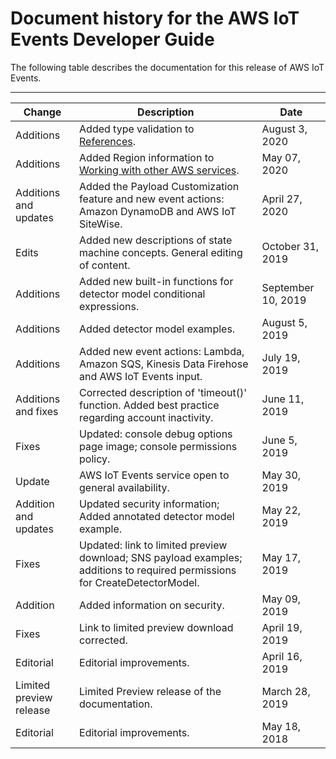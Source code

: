 # Document history for the AWS IoT Events Developer Guide<a name="doc-history"></a>

The following table describes the documentation for this release of AWS IoT Events\.


****  

| Change | Description | Date | 
| --- | --- | --- | 
| Additions | Added type validation to [References](expression-syntax.md#expression-reference)\. | August 3, 2020 | 
| Additions | Added Region information to [Working with other AWS services](iotevents-other-aws-services.md)\. | May 07, 2020 | 
| Additions and updates | Added the Payload Customization feature and new event actions: Amazon DynamoDB and AWS IoT SiteWise\. | April 27, 2020 | 
| Edits | Added new descriptions of state machine concepts\. General editing of content\. | October 31, 2019 | 
| Additions | Added new built\-in functions for detector model conditional expressions\. | September 10, 2019 | 
| Additions | Added detector model examples\. | August 5, 2019 | 
| Additions | Added new event actions: Lambda, Amazon SQS, Kinesis Data Firehose and AWS IoT Events input\. | July 19, 2019 | 
| Additions and fixes | Corrected description of 'timeout\(\)' function\. Added best practice regarding account inactivity\. | June 11, 2019 | 
| Fixes | Updated: console debug options page image; console permissions policy\. | June 5, 2019 | 
| Update | AWS IoT Events service open to general availability\. | May 30, 2019 | 
| Addition and updates | Updated security information; Added annotated detector model example\. | May 22, 2019 | 
| Fixes | Updated: link to limited preview download; SNS payload examples; additions to required permissions for CreateDetectorModel\. | May 17, 2019 | 
| Addition | Added information on security\. | May 09, 2019 | 
| Fixes | Link to limited preview download corrected\. | April 19, 2019 | 
| Editorial | Editorial improvements\. | April 16, 2019 | 
| Limited preview release | Limited Preview release of the documentation\. | March 28, 2019 | 
| Editorial | Editorial improvements\. | May 18, 2018 | 